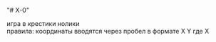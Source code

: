 "# X-0" 

игра в крестики нолики<br>
правила:
координаты вводятся через пробел в формате X Y
где X 
